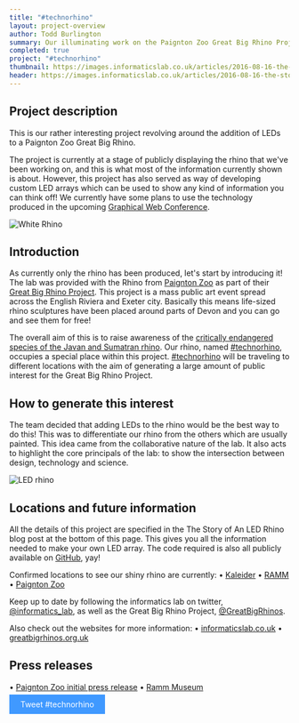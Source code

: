 ```yaml
---
title: "#technorhino"
layout: project-overview
author: Todd Burlington
summary: Our illuminating work on the Paignton Zoo Great Big Rhino Project.
completed: true
project: "#technorhino"
thumbnail: https://images.informaticslab.co.uk/articles/2016-08-16-the-story-of-an-led-rhino/rainbow.JPG
header: https://images.informaticslab.co.uk/articles/2016-08-16-the-story-of-an-led-rhino/header.JPG
---
```


## Project description
This is our rather interesting project revolving around the addition of LEDs to a Paignton Zoo Great Big Rhino.

The project is currently at a stage of publicly displaying the rhino that we've been working on, and this is what most of the information currently shown is about. However, this project has also served as way of developing custom LED arrays which can be used to show any kind of information you can think off! We currently have some plans to use the technology produced in the upcoming [Graphical Web Conference](http://2016.graphicalweb.org).

![White Rhino](https://images.informaticslab.co.uk/articles/2016-08-16-the-story-of-an-led-rhino/white.jpg)

## Introduction
As currently only the rhino has been produced, let's start by introducing it! The lab was provided with the Rhino from [Paignton Zoo](http://www.paigntonzoo.org.uk) as part of their [Great Big Rhino Project](http://www.greatbigrhinos.org.uk). This project is a mass public art event spread across the English Riviera and Exeter city. Basically this means life-sized rhino sculptures have been placed around parts of Devon and you can go and see them for free!

The overall aim of this is to raise awareness of the [critically endangered species of the Javan and Sumatran rhino](http://www.greatbigrhinos.org.uk/supporting-conservation). Our rhino, named [#technorhino][#Technorhino], occupies a special place within this project. [#technorhino][#Technorhino] will be traveling to different locations with the aim of generating a large amount of public interest for the Great Big Rhino Project.

## How to generate this interest
The team decided that adding LEDs to the rhino would be the best way to do this! This was to differentiate our rhino from the others which are usually painted. This idea came from the collaborative nature of the lab. It also acts to highlight the core principals of the lab: to show the intersection between design, technology and science.

![LED rhino](https://images.informaticslab.co.uk/articles/2016-08-16-the-story-of-an-led-rhino/disco.gif)

## Locations and future information
All the details of this project are specified in the The Story of An LED Rhino blog post at the bottom of this page. This gives you all the information needed to make your own LED array. The code required is also all publicly available on [GitHub](https://github.com/met-office-lab/molab-rhino-api), yay!

Confirmed locations to see our shiny rhino are currently:
• [Kaleider](http://kaleider.com)
• [RAMM](http://rammuseum.org.uk)
• [Paignton Zoo](http://www.paigntonzoo.org.uk)

Keep up to date by following the informatics lab on twitter, [@informatics_lab](https://twitter.com/informatics_lab), as well as the Great Big Rhino Project, [@GreatBigRhinos](https://twitter.com/greatbigrhinos).

Also check out the websites for more information:
• [informaticslab.co.uk](http://www.informaticslab.co.uk)
• [greatbigrhinos.org.uk](http://www.greatbigrhinos.org.uk)

## Press releases
• [Paignton Zoo initial press release](http://www.greatbigrhinos.org.uk/news/detail/message-on-a-rhino)
• [Ramm Museum](http://rammuseum.org.uk/technorhino-visits-ramm/)

<a href="https://twitter.com/intent/tweet?button_hashtag=technorhino" style="text-decoration:none; background-color: #4099FF; color: white; text-align: center; padding: 9px 20px;">Tweet #technorhino</a>

[#Technorhino]: https://twitter.com/search?q=%23technorhino&src=typd
